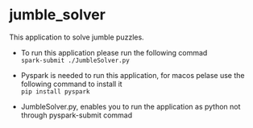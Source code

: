 # jumble_solver
This application to solve jumble puzzles.

* To run this application please run the following commad  
`spark-submit ./JumbleSolver.py`

* Pyspark is needed to run this application, for macos pelase use the following command to install it  
`pip install pyspark`

- JumbleSolver.py, enables you to run the application as python not through pyspark-submit commad
